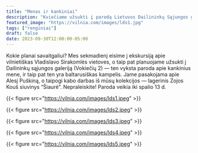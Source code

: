 ```yaml
---
title: "Menas ir kankiniai"
description: "Kviečiame užsukti į parodą Lietuvos Dailininkų Sąjungos galerijoje!"
featured_image: "https://vilnia.com/images/lds1.jpg"
tags: ["renginiai"]
draft: false
date: 2023-09-30T12:00:00-05:00
---
```


Kokie planai savaitgaliui? Mes sekmadienį eisime į ekskursiją apie vilnietiškas Vladislavo Sirakomlės vietoves, o taip pat planuojame užsukti į Dailininkų sąjungos galeriją (Vokiečių 2) — ten vyksta paroda apie kankinius mene, ir taip pat ten yra baltarusiškas kampelis. Jame pasakojama apie Alesį Puškiną, o taipogi kabo darbas iš mūsų kolekcijos — lagerinis Zojos Kouš siuvinys “Šiaurė”. Nepraleiskite! Paroda veikia iki spalio 13 d.

{{< figure src="https://vilnia.com/images/lds1.jpeg" >}}

{{< figure src="https://vilnia.com/images/lds2.jpeg" >}}

{{< figure src="https://vilnia.com/images/lds3.jpeg" >}}

{{< figure src="https://vilnia.com/images/lds4.jpeg" >}}

{{< figure src="https://vilnia.com/images/lds5.jpeg" >}}